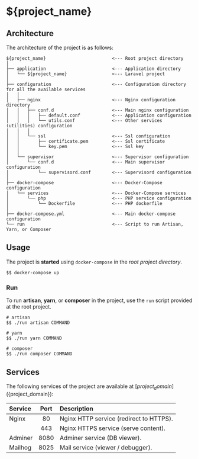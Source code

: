 # ${project_name}


## Architecture

The architecture of the project is as follows:

```
${project_name}                         <--- Root project directory
│
├── application                         <--- Application directory
│   └── ${project_name}                 <--- Laravel project
│
├── configuration                       <--- Configuration directory for all the available services
│   │
│   ├── nginx                           <--- Nginx configuration directory
│   │   ├── conf.d                      <--- Main nginx configuration
│   │   │   ├── default.conf            <--- Application configuration
│   │   │   └── utils.conf              <--- Other services (utilities) configuration
│   │   │
│   │   └── ssl                         <--- Ssl configuration
│   │       ├── certificate.pem         <--- Ssl certificate
│   │       └── key.pem                 <--- Ssl key
│   │
│   └── supervisor                      <--- Supervisor configuration
│       └── conf.d                      <--- Main supervisor configuration
│           └── supervisord.conf        <--- Supervisord configuration
│
├── docker-compose                      <--- Docker-Compose configuration
│   └── services                        <--- Docker-Compose services
│       └── php                         <--- PHP service configuration
│           └── Dockerfile              <--- PHP dockerfile
│
├── docker-compose.yml                  <--- Main docker-compose configuration
└── run                                 <--- Script to run Artisan, Yarn, or Composer
```


## Usage

The project is **started** using ```docker-compose``` in the *root project directory*.

```shell script
$$ docker-compose up
```


### Run

To run **artisan**, **yarn**, or **composer** in the project, use the ```run``` script provided at the root project.

```shell script
# artisan
$$ ./run artisan COMMAND

# yarn
$$ ./run yarn COMMAND

# composer
$$ ./run composer COMMAND
```


## Services

The following services of the project are available at [${project_domain}](${project_domain}):

| Service       | Port | Description                                |
|:--------------|:----:|:-------------------------------------------|
| Nginx         | 80   | Nginx HTTP service (redirect to HTTPS).    |
|               | 443  | Nginx HTTPS service (serve content).       |
| Adminer       | 8080 | Adminer service (DB viewer).               |
| Mailhog       | 8025 | Mail service (viewer / debugger).          |
